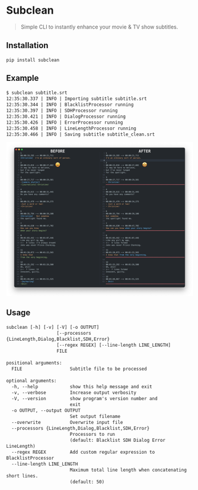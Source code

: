 # Subclean

> Simple CLI to instantly enhance your movie & TV show subtitles.

## Installation

```
pip install subclean
```

## Example

```
$ subclean subtitle.srt
12:35:30.337 | INFO | Importing subtitle subtitle.srt
12:35:30.344 | INFO | BlacklistProcessor running
12:35:30.397 | INFO | SDHProcessor running
12:35:30.421 | INFO | DialogProcessor running
12:35:30.426 | INFO | ErrorProcessor running
12:35:30.458 | INFO | LineLengthProcessor running
12:35:30.466 | INFO | Saving subtitle subtitle_clean.srt
```

![before-after](https://github.com/disrupted/subclean/blob/main/docs/img/subclean-diff.png?raw=true)

## Usage

```
subclean [-h] [-v] [-V] [-o OUTPUT]
                   [--processors {LineLength,Dialog,Blacklist,SDH,Error}
                   [--regex REGEX] [--line-length LINE_LENGTH]
                   FILE

positional arguments:
  FILE                  Subtitle file to be processed

optional arguments:
  -h, --help            show this help message and exit
  -v, --verbose         Increase output verbosity
  -V, --version         show program's version number and
                        exit
  -o OUTPUT, --output OUTPUT
                        Set output filename
  --overwrite           Overwrite input file
  --processors {LineLength,Dialog,Blacklist,SDH,Error}
                        Processors to run
                        (default: Blacklist SDH Dialog Error LineLength)
  --regex REGEX         Add custom regular expression to BlacklistProcessor
  --line-length LINE_LENGTH
                        Maximum total line length when concatenating short lines.
                        (default: 50)
```
